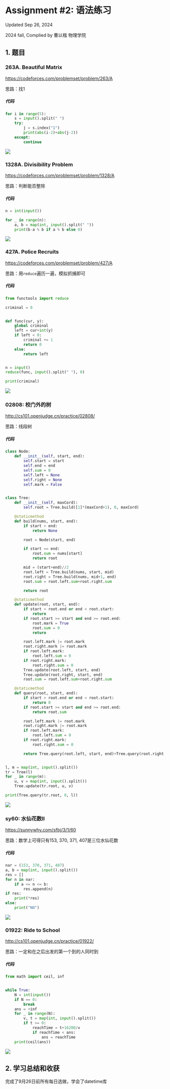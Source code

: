 # Assignment #2: 语法练习

Updated Sep 26, 2024

2024 fall, Complied by 曹以楷 物理学院

## 1. 题目

### 263A. Beautiful Matrix

https://codeforces.com/problemset/problem/263/A

思路：找1

##### 代码

```python
for i in range(5):
    s = input().split(" ")
    try:
        j = s.index("1")
        print(abs(i-2)+abs(j-2))
    except:
        continue

```

![](https://raw.githubusercontent.com/Usercyk/images/main/20240926154314.png)

### 1328A. Divisibility Problem

https://codeforces.com/problemset/problem/1328/A

思路：判断能否整除

##### 代码

```python
n = int(input())

for _ in range(n):
    a, b = map(int, input().split(" "))
    print(b-a % b if a % b else 0)

```

![](https://raw.githubusercontent.com/Usercyk/images/main/20240926154427.png)

### 427A. Police Recruits

https://codeforces.com/problemset/problem/427/A

思路：用`reduce`遍历一遍，模拟抓捕即可

##### 代码

```python
from functools import reduce

criminal = 0


def func(cur, y):
    global criminal
    left = cur+int(y)
    if left < 0:
        criminal += 1
        return 0
    else:
        return left


n = input()
reduce(func, input().split(" "), 0)

print(criminal)

```

![](https://raw.githubusercontent.com/Usercyk/images/main/20240926154619.png)

### 02808: 校门外的树

http://cs101.openjudge.cn/practice/02808/

思路：线段树

##### 代码

```python
class Node:
    def __init__(self, start, end):
        self.start = start
        self.end = end
        self.sum = 0
        self.left = None
        self.right = None
        self.mark = False


class Tree:
    def __init__(self, maxCord):
        self.root = Tree.build([1]*(maxCord+1), 0, maxCord)

    @staticmethod
    def build(nums, start, end):
        if start > end:
            return None

        root = Node(start, end)

        if start == end:
            root.sum = nums[start]
            return root

        mid = (start+end)//2
        root.left = Tree.build(nums, start, mid)
        root.right = Tree.build(nums, mid+1, end)
        root.sum = root.left.sum+root.right.sum

        return root

    @staticmethod
    def update(root, start, end):
        if start > root.end or end < root.start:
            return
        if root.start >= start and end >= root.end:
            root.mark = True
            root.sum = 0
            return

        root.left.mark |= root.mark
        root.right.mark |= root.mark
        if root.left.mark:
            root.left.sum = 0
        if root.right.mark:
            root.right.sum = 0
        Tree.update(root.left, start, end)
        Tree.update(root.right, start, end)
        root.sum = root.left.sum+root.right.sum

    @staticmethod
    def query(root, start, end):
        if start > root.end or end < root.start:
            return 0
        if root.start >= start and end >= root.end:
            return root.sum

        root.left.mark |= root.mark
        root.right.mark |= root.mark
        if root.left.mark:
            root.left.sum = 0
        if root.right.mark:
            root.right.sum = 0

        return Tree.query(root.left, start, end)+Tree.query(root.right, start, end)


l, m = map(int, input().split())
tr = Tree(l)
for _ in range(m):
    u, v = map(int, input().split())
    Tree.update(tr.root, u, v)

print(Tree.query(tr.root, 0, l))

```

![](https://raw.githubusercontent.com/Usercyk/images/main/20240926154851.png)

### sy60: 水仙花数II

https://sunnywhy.com/sfbj/3/1/60

思路：数学上可得只有153, 370, 371, 407是三位水仙花数

##### 代码

```python
nar = (153, 370, 371, 407)
a, b = map(int, input().split())
res = []
for n in nar:
    if a <= n <= b:
        res.append(n)
if res:
    print(*res)
else:
    print("NO")

```

![](https://raw.githubusercontent.com/Usercyk/images/main/20240926155022.png)

### 01922: Ride to School

http://cs101.openjudge.cn/practice/01922/

思路：一定和在之后出发的第一个到的人同时到

##### 代码

```python
from math import ceil, inf


while True:
    N = int(input())
    if N == 0:
        break
    ans = +inf
    for _ in range(N):
        v, t = map(int, input().split())
        if t >= 0:
            reachTime = t+16200/v
            if reachTime < ans:
                ans = reachTime
    print(ceil(ans))

```

![](https://raw.githubusercontent.com/Usercyk/images/main/20240926160227.png)

## 2. 学习总结和收获

完成了9月26日前所有每日选做，学会了datetime库





